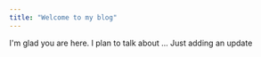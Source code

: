 ```yaml
---
title: "Welcome to my blog"
---
```


I'm glad you are here. I plan to talk about ... Just adding an update
